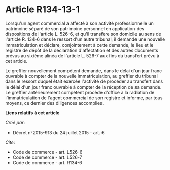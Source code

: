 # Article R134-13-1

Lorsqu'un agent commercial a affecté à son activité professionnelle un patrimoine séparé de son patrimoine personnel en
application des dispositions de l'article L. 526-6, et qu'il transfère son domicile au sens de l'article R. 134-6 dans le
ressort d'un autre tribunal, il demande une nouvelle immatriculation et déclare, conjointement à cette demande, le lieu et le
registre de dépôt de la déclaration d'affectation et des autres documents prévus au sixième alinéa de l'article L. 526-7 aux
fins du transfert prévu à cet article. 

Le greffier nouvellement compétent demande, dans le délai d'un jour franc ouvrable à compter de la nouvelle immatriculation,
au greffier du tribunal dans le ressort duquel était exercée l'activité de procéder au transfert dans le délai d'un jour
franc ouvrable à compter de la réception de sa demande. Le greffier antérieurement compétent procède d'office à la radiation
de l'immatriculation de l'agent commercial de son registre et informe, par tous moyens, ce dernier des diligences accomplies.

**Liens relatifs à cet article**

_Créé par_:

  - Décret n°2015-913 du 24 juillet 2015 - art. 6

_Cite_:

  - Code de commerce - art. L526-6
  - Code de commerce - art. L526-7
  - Code de commerce - art. R134-6
